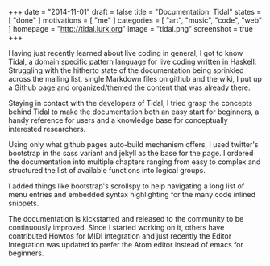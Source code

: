 +++
date = "2014-11-01"
draft = false
title = "Documentation: Tidal"
states = [ "done" ]
motivations = [ "me" ]
categories = [ "art", "music", "code", "web" ]
homepage = "http://tidal.lurk.org"
image = "tidal.png"
screenshot = true
+++

Having just recently learned about live coding in general, I got to know Tidal, a domain specific pattern language for live coding written in Haskell. Struggling with the hitherto state of the documentation being sprinkled across the mailing list, single Markdown files on github and the wiki, I put up a Github page and organized/themed the content that was already there.
<!--more-->
Staying in contact with the developers of Tidal, I tried grasp the concepts behind Tidal to make the documentation both an easy start for beginners, a handy reference for users and a knowledge base for conceptually interested researchers.

Using only what github pages auto-build mechanism offers, I used twitter's bootstrap in the sass variant and jekyll as the base for the page. I ordered the documentation into multiple chapters ranging from easy to complex and structured the list of available functions into logical groups.

I added things like bootstrap's scrollspy to help navigating a long list of menu entries and embedded syntax highlighting for the many code inlined snippets.

The documentation is kickstarted and released to the community to be continuously improved. Since I started working on it, others have contributed Howtos for MIDI integration and just recently the Editor Integration was updated to prefer the Atom editor instead of emacs for beginners.
